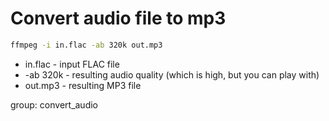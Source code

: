 # Convert audio file to mp3

```bash
ffmpeg -i in.flac -ab 320k out.mp3
```

- in.flac - input FLAC file
- -ab 320k - resulting audio quality (which is high, but you can play with)
- out.mp3 - resulting MP3 file

group: convert_audio
